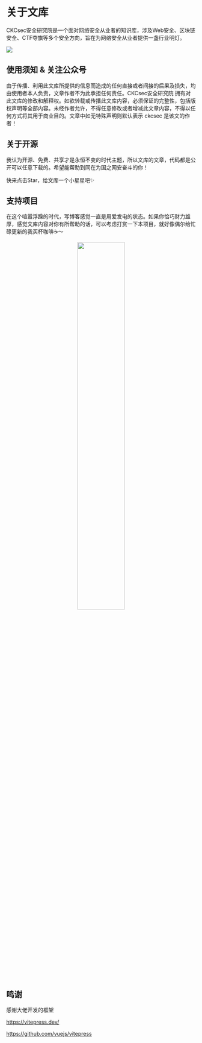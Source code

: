 # 关于文库

CKCsec安全研究院是一个面对网络安全从业者的知识库，涉及Web安全、区块链安全、CTF夺旗等多个安全方向，旨在为网络安全从业者提供一盏行业明灯。

![](https://ckcsec.oss-cn-hangzhou.aliyuncs.com/img/image-20240619143747981.png)

## 使用须知 & 关注公众号

由于传播、利用此文库所提供的信息而造成的任何直接或者间接的后果及损失，均由使用者本人负责，文章作者不为此承担任何责任。CKCsec安全研究院 拥有对此文库的修改和解释权。如欲转载或传播此文库内容，必须保证的完整性，包括版权声明等全部内容。未经作者允许，不得任意修改或者增减此文章内容，不得以任何方式将其用于商业目的。文章中如无特殊声明则默认表示 ckcsec 是该文的作者！

## 关于开源

我认为开源、免费、共享才是永恒不变的时代主题，所以文库的文章，代码都是公开可以任意下载的。希望能帮助到同在为国之网安奋斗的你！

快来点击Star，给文库一个小星星吧✨

## 支持项目

在这个喧嚣浮躁的时代，写博客感觉一直是用爱发电的状态。如果你恰巧财力雄厚，感觉文库内容对你有所帮助的话，可以考虑打赏一下本项目，就好像偶尔给忙碌更新的我买杯咖啡☕️～

<center class="half">    <img src="https://ckcsec.oss-cn-hangzhou.aliyuncs.com/img/3809119fc70a889dc5cc3a458f698db4_720.jpg" width="50%"/>  </center>


## 鸣谢

感谢大佬开发的框架

https://vitepress.dev/

https://github.com/vuejs/vitepress
